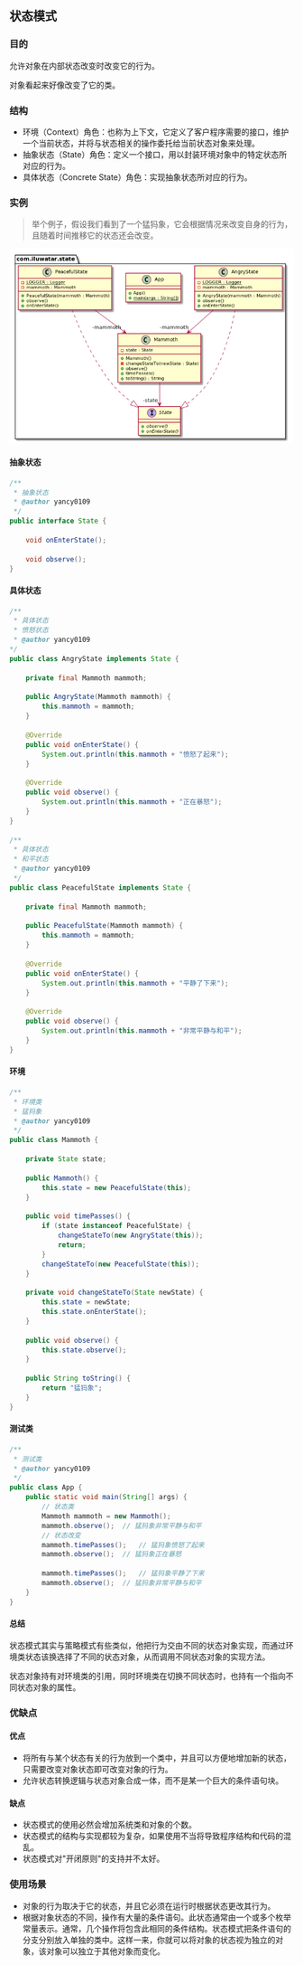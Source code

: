 ## 状态模式

### 目的

允许对象在内部状态改变时改变它的行为。

对象看起来好像改变了它的类。

### 结构

* 环境（Context）角色：也称为上下文，它定义了客户程序需要的接口，维护一个当前状态，并将与状态相关的操作委托给当前状态对象来处理。
* 抽象状态（State）角色：定义一个接口，用以封装环境对象中的特定状态所对应的行为。
* 具体状态（Concrete  State）角色：实现抽象状态所对应的行为。

### 实例

> 举个例子，假设我们看到了一个猛犸象，它会根据情况来改变自身的行为，且随着时间推移它的状态还会改变。

![alt text](https://raw.githubusercontent.com/yancy0109/image/main/img/state_urm-b512cb92.png)

#### 抽象状态

```java
/**
 * 抽象状态
 * @author yancy0109
 */
public interface State {

    void onEnterState();

    void observe();
}
```

#### 具体状态

```java
/**
 * 具体状态
 * 愤怒状态
 * @author yancy0109
*/
public class AngryState implements State {

    private final Mammoth mammoth;

    public AngryState(Mammoth mammoth) {
        this.mammoth = mammoth;
    }

    @Override
    public void onEnterState() {
        System.out.println(this.mammoth + "愤怒了起来");
    }

    @Override
    public void observe() {
        System.out.println(this.mammoth + "正在暴怒");
    }
}

/**
 * 具体状态
 * 和平状态
 * @author yancy0109
 */
public class PeacefulState implements State {

    private final Mammoth mammoth;

    public PeacefulState(Mammoth mammoth) {
        this.mammoth = mammoth;
    }

    @Override
    public void onEnterState() {
        System.out.println(this.mammoth + "平静了下来");
    }

    @Override
    public void observe() {
        System.out.println(this.mammoth + "非常平静与和平");
    }
}
```


#### 环境

```java
/**
 * 环境类
 * 猛犸象
 * @author yancy0109
 */
public class Mammoth {

    private State state;

    public Mammoth() {
        this.state = new PeacefulState(this);
    }

    public void timePasses() {
        if (state instanceof PeacefulState) {
            changeStateTo(new AngryState(this));
            return;
        }
        changeStateTo(new PeacefulState(this));
    }

    private void changeStateTo(State newState) {
        this.state = newState;
        this.state.onEnterState();
    }

    public void observe() {
        this.state.observe();
    }

    public String toString() {
        return "猛犸象";
    }
}
```

#### 测试类

```java
/**
 * 测试类
 * @author yancy0109
 */
public class App {
    public static void main(String[] args) {
        // 状态类
        Mammoth mammoth = new Mammoth();
        mammoth.observe();  // 猛犸象非常平静与和平
        // 状态改变
        mammoth.timePasses();   // 猛犸象愤怒了起来
        mammoth.observe();  // 猛犸象正在暴怒

        mammoth.timePasses();   // 猛犸象平静了下来
        mammoth.observe();  // 猛犸象非常平静与和平
    }
}
```

#### 总结

状态模式其实与策略模式有些类似，他把行为交由不同的状态对象实现，而通过环境类状态该换选择了不同的状态对象，从而调用不同状态对象的实现方法。

状态对象持有对环境类的引用，同时环境类在切换不同状态时，也持有一个指向不同状态对象的属性。

### 优缺点

#### 优点

* 将所有与某个状态有关的行为放到一个类中，并且可以方便地增加新的状态，只需要改变对象状态即可改变对象的行为。
* 允许状态转换逻辑与状态对象合成一体，而不是某一个巨大的条件语句块。

#### 缺点

* 状态模式的使用必然会增加系统类和对象的个数。 
* 状态模式的结构与实现都较为复杂，如果使用不当将导致程序结构和代码的混乱。
* 状态模式对"开闭原则"的支持并不太好。

### 使用场景

- 对象的行为取决于它的状态，并且它必须在运行时根据状态更改其行为。
- 根据对象状态的不同，操作有大量的条件语句。此状态通常由一个或多个枚举常量表示。通常，几个操作将包含此相同的条件结构。状态模式把条件语句的分支分别放入单独的类中。这样一来，你就可以将对象的状态视为独立的对象，该对象可以独立于其他对象而变化。
